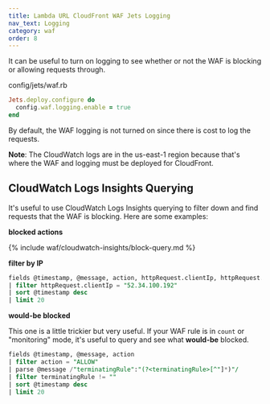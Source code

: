 ```yaml
---
title: Lambda URL CloudFront WAF Jets Logging
nav_text: Logging
category: waf
order: 8
---
```


It can be useful to turn on logging to see whether or not the WAF is blocking or allowing requests through.

config/jets/waf.rb

```ruby
Jets.deploy.configure do
  config.waf.logging.enable = true
end
```

By default, the WAF logging is not turned on since there is cost to log the requests.

**Note**: The CloudWatch logs are in the us-east-1 region because that's where the WAF and logging must be deployed for CloudFront.

## CloudWatch Logs Insights Querying

It's useful to use CloudWatch Logs Insights querying to filter down and find requests that the WAF is blocking. Here are some examples:

**blocked actions**

{% include waf/cloudwatch-insights/block-query.md %}

**filter by IP**

```sql
fields @timestamp, @message, action, httpRequest.clientIp, httpRequest.uri, httpRequest.httpMethod, webaclId
| filter httpRequest.clientIp = "52.34.100.192"
| sort @timestamp desc
| limit 20
```

**would-be blocked**

This one is a little trickier but very useful. If your WAF rule is in `count` or "monitoring" mode, it's useful to query and see what **would-be** blocked.


```sql
fields @timestamp, @message, action
| filter action = "ALLOW"
| parse @message /"terminatingRule":"(?<terminatingRule>[^"]*)"/
| filter terminatingRule != ""
| sort @timestamp desc
| limit 20
```
